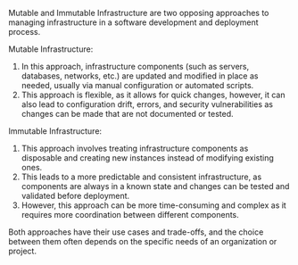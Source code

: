 Mutable and Immutable Infrastructure are two opposing approaches to managing infrastructure in a software development and deployment process.

Mutable Infrastructure:

1. In this approach, infrastructure components (such as servers, databases, networks, etc.) are updated and modified in place as needed, usually via manual configuration or automated scripts.
2. This approach is flexible, as it allows for quick changes, however, it can also lead to configuration drift, errors, and security vulnerabilities as changes can be made that are not documented or tested.

Immutable Infrastructure:

1. This approach involves treating infrastructure components as disposable and creating new instances instead of modifying existing ones.
2. This leads to a more predictable and consistent infrastructure, as components are always in a known state and changes can be tested and validated before deployment.
3. However, this approach can be more time-consuming and complex as it requires more coordination between different components.

Both approaches have their use cases and trade-offs, and the choice between them often depends on the specific needs of an organization or project.
